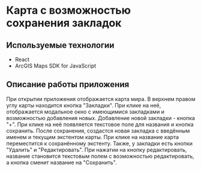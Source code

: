# Карта с возможностью сохранения закладок
## Используемые технологии  
+ React
+ ArcGIS Maps SDK for JavaScript
## Описание работы приложения  
При открытии приложения отображается карта мира. В верхнем правом углу карты находится кнопка "Закладки". 
При клике на неё, отображается модальное окно с имеющимися закладками и возможностью добавления новых. 
Добавление новой закладки - кнопка "+".
При клике на неё появляется текстовое поле для названия и кнопка сохранить.
После сохранения, создастся новая закладка с введённым именем и текущим экстентом карты.
При клике на название карта переместится к сохранённому экстенту.
Также, у закладки есть кнопки "Удалить" и "Редактировать".
При нажатии на кнопку редактировать, название становится текстовым полем с возможностью редактировать, а кнопка сменит название на "Сохранить".
